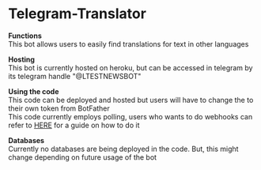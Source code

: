 # Telegram-Translator

**Functions**\
This bot allows users to easily find translations for text in other languages

**Hosting**\
This bot is currently hosted on heroku, but can be accessed in telegram by its telegram handle "@LTESTNEWSBOT"

**Using the code**\
This code can be deployed and hosted but users will have to change the <token> to their own token from BotFather\
This code currently employs polling, users who wants to do webhooks can refer to [HERE](https://github.com/python-telegram-bot/python-telegram-bot/wiki/Webhooks) for a guide on how to do it
  
**Databases**\
Currently no databases are being deployed in the code. But, this might change depending on future usage of the bot
